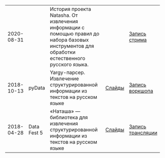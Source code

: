 <table>
<tr>
<td>
2020-08-31
</td>
<td>

</td>
<td>
История проекта Natasha. От извлечения информации с помощью правил до набора базовых инструментов для обработки естественного русского языка.
</td>
<td>
</td>
<td>
<a href="https://youtu.be/l-9v2KBxlKc">Запись стрима</a>
</td>
</tr>

<tr>
<td>
2018-10-13
</td>
<td>
pyData
</td>
<td>
Yargy-парсер. Извлечение структурированной информации из текстов на русском языке
</td>
<td>
<a href="https://github.com/natasha/natasha-talks/blob/master/2018-10-13_pydata.pdf">Слайды</a>
</td>
<td>
<a href="https://www.youtube.com/watch?v=NQxzx0qYgK8">Запись воркшопа</a>
</td>
</tr>

<tr>
<td>
2018-04-28
</td>
<td>
Data Fest 5
</td>
<td>
«Наташа» — библиотека для извлечения структурированной информации из текстов на русском языке
</td>
<td>
<a href="https://github.com/natasha/natasha-talks/blob/master/2018-04-28_datafest5.pdf">Слайды</a>
</td>
<td>
<a href="https://www.youtube.com/watch?v=eB4VfG7WLPY">Запись трансляции</a>
</td>
</tr>

</table>
